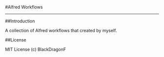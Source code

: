 #Alfred Workflows

***

##Introduction

A collection of Alfred workflows that created by myself.

##License

MIT License (c) BlackDragonF
